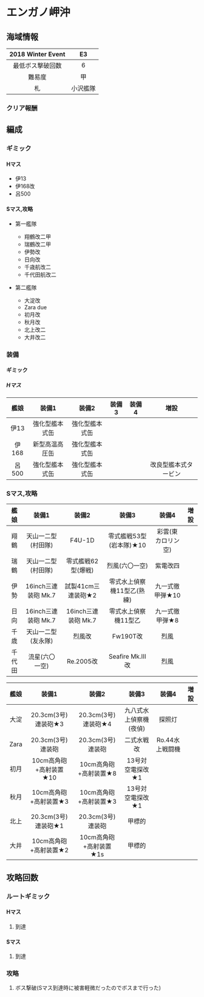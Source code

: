 # エンガノ岬沖

## 海域情報

| 2018 Winter Event | E3       |
| :-:               | :-:      |
| 最低ボス撃破回数  | 6        |
| 難易度            | 甲       |
| 札                | 小沢艦隊 |

### クリア報酬


## 編成

### ギミック

#### Hマス

- 伊13
- 伊168改
- 呂500

#### Sマス,攻略

- 第一艦隊
	- 翔鶴改二甲
	- 瑞鶴改二甲
	- 伊勢改
	- 日向改
	- 千歳航改二
	- 千代田航改二

- 第二艦隊
	- 大淀改
	- Zara due
	- 初月改
	- 秋月改
	- 北上改二
	- 大井改二



### 装備

#### ギミック

##### Hマス

| 艦娘  | 装備1                   | 装備2              | 装備3       | 装備4 | 増設                 |
| :-:   | :---------------------: | :----------------: | :---------: | :-:   | :-:                  |
| 伊13  | 強化型艦本式缶          | 強化型艦本式缶     |             |       |                      |
| 伊168 | 新型高温高圧缶          | 強化型艦本式缶     |             |       |                      |
| 呂500 | 強化型艦本式缶          | 強化型艦本式缶     |             |       | 改良型艦本式タービン |


### Sマス,攻略

| 艦娘   | 装備1                   | 装備2               | 装備3                      | 装備4              | 増設 |
| :-:    | :---------------------: | :----------------:  | :---------:                | :-:                | :-:  |
| 翔鶴   | 天山一二型(村田隊)      | F4U-1D              | 零式艦戦53型(岩本隊)★10    | 彩雲(東カロリン空) |      |
| 瑞鶴   | 天山一二型(村田隊)      | 零式艦戦62型(爆戦)  | 烈風(六〇一空)             | 紫電改四           |      |
| 伊勢   | 16inch三連装砲 Mk.7     | 試製41cm三連装砲★2  | 零式水上偵察機11型乙(熟練) | 九一式徹甲弾★10    |      |
| 日向   | 16inch三連装砲 Mk.7     | 16inch三連装砲 Mk.7 | 零式水上偵察機11型乙       | 九一式徹甲弾★8     |      |
| 千歳   | 天山一二型(友永隊)      | 烈風改              | Fw190T改                   | 烈風               |      |
| 千代田 | 流星(六〇一空)          | Re.2005改           | Seafire Mk.III改           | 烈風               |      |


| 艦娘 | 装備1                   | 装備2                 | 装備3                  | 装備4           | 増設 |
| :-:  | :---------------------: | :----------------:    | :---------:            | :-:             | :-:  |
| 大淀 | 20.3cm(3号)連装砲★3     | 20.3cm(3号)連装砲★4   | 九八式水上偵察機(夜偵) | 探照灯          |      |
| Zara | 20.3cm(3号)連装砲       | 20.3cm(3号)連装砲     | 二式水戦改             | Ro.44水上戦闘機 |      |
| 初月 | 10cm高角砲+高射装置★10  | 10cm高角砲+高射装置★8 | 13号対空電探改★1       |                 |      |
| 秋月 | 10cm高角砲+高射装置★3   | 10cm高角砲+高射装置★3 | 13号対空電探改★1       |                 |      |
| 北上 | 20.3cm(3号)連装砲★1     | 20.3cm(3号)連装砲     | 甲標的                 |                 |      |
| 大井 | 10cm高角砲+高射装置★2   | 10cm高角砲+高射装置★1s | 甲標的                 |                 |      |


## 攻略回数

### ルートギミック

#### Hマス

1. 到達

#### Sマス

1. 到達

### 攻略

1. ボス撃破(Sマス到達時に被害軽微だったのでボスまで行った)